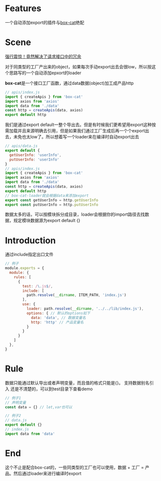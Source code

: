 # Features
一个自动添加export的插件与[box-cat]('https://github.com/hengshanMWC/film)绝配
# Scene
[强行震惊！竟然解决了请求接口中的冗余]('https://juejin.cn/post/6850418120830976007')

对于同类型的工厂产出来的object，如果每次手动export出去会很low，所以按这个思路写的一个自动添加epxort的loader

**box-cat**是一个接口工厂函数，通过data数据(object)加工成产品http
```js
// apis/index.js
import { createApis } from 'box-cat'
import axios from 'axios'
import data from './data'
const http = createApis(data, axios)
export default http
```
我们是通过export default一整个导出去。但是有时候我们更希望用export这种按需加载并且来源明确去引用，但是如果我们通过工厂生成后再一个个export出去，未免也太low了。所以想着写一个loader来在编译时自动export出去
```js
// apis/data.js
export default {
  getUserInfo: 'userInfo',
  putUserInfo: 'userInfo'
} 
// apis/index.js
import { createApis } from 'box-cat'
import axios from 'axios'
import data from './data'
const http = createApis(data, axios)
export default http
// box-cat-loader就会根据data来添加export
export const getUserInfo = http.getUserInfo
export const putUserInfo = http.putUserInfo
```
数据太多的话，可以按模块拆分成目录，loader会根据你的import路径去找数据，规定模块数据源为export default {}
# Introduction
通过include指定出口文件
```js
// 例子
module.exports = {
  module: {
    rules: [
      {
        test: /\.js$/,
        include: [
          path.resolve(__dirname, ITEM_PATH, 'index.js')
        ],
        use: {
          loader: path.resolve(__dirname, '../../lib/index.js'),
          options: { // 默认的options如下
            data: 'data', // 数据变量名
            http: 'http' // 产品变量名
          }
        }
      }
    ]
  },
}
```

# Rule
数据只能通过默认导出或者声明变量，而且值的格式只能是{}。
支持数据别名引入
还是不清楚的，可以到test目录下查看demo
```js
// 例子1
// 声明变量
const data = {} // let,var也可以

// 例子2
// data.js
export default {}
// index.js
import data from 'data'
```

# End

这个不止是配合box-cat的，一些同类型的工厂也可以使用，数据 + 工厂 = 产品。然后通过loader来进行编译时export

